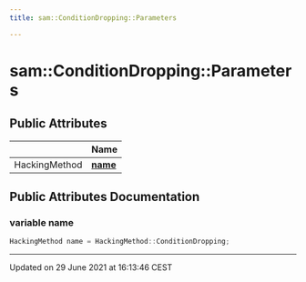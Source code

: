 ```yaml
---
title: sam::ConditionDropping::Parameters

---
```


# sam::ConditionDropping::Parameters



## Public Attributes

|                | Name           |
| -------------- | -------------- |
| HackingMethod | **[name](/doxygen/Classes/structsam_1_1_condition_dropping_1_1_parameters/#variable-name)**  |

## Public Attributes Documentation

### variable name

```cpp
HackingMethod name = HackingMethod::ConditionDropping;
```


-------------------------------

Updated on 29 June 2021 at 16:13:46 CEST